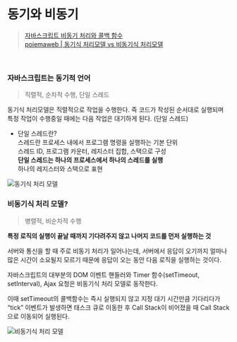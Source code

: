 # 동기와 비동기

> [자바스크립트 비동기 처리와 콜백 함수](https://joshua1988.github.io/web-development/javascript/javascript-asynchronous-operation/)  
> [poiemaweb | 동기식 처리모델 vs 비동기식 처리모델](https://poiemaweb.com/js-async)

<br/>

### 자바스크립트는 동기적 언어

> 직렬적, 순차적 수행, 단일 스레드

동기식 처리모델은 직렬적으로 작업을 수행한다. 즉 코드가 작성된 순서대로 실행되며 특정 작업이 수행중일 때에는 다음 작업은 대기하게 된다. (단일 스레드)

- 단일 스레드란?  
  스레드란 프로세스 내에서 프로그램 명령을 실행하는 기본 단위  
  스레드 ID, 프로그램 카운터, 레지스터 집합, 스택으로 구성  
  **단일 스레드는 하나의 프로세스에서 하나의 스레드를 실행**  
  하나의 레지스터와 스택으로 표현

![동기식 처리 모델](https://poiemaweb.com/img/synchronous.png)

### 비동기식 처리 모델?

> 병렬적, 비순차적 수행

**특정 로직의 실행이 끝날 때까지 기다려주지 않고 나머지 코드를 먼저 실행하는 것**

서버와 통신을 할 때 주로 비동기 처리가 일어나는데, 서버에서 응답이 오기까지 얼마나 많은 시간이 소요될지 모르기 때문에 응답이 오는 동안 다음 로직을 실행하는 것이다.

자바스크립트의 대부분의 DOM 이벤트 핸들러와 Timer 함수(setTimeout, setInterval), Ajax 요청은 비동기식 처리 모델로 동작한다.

이때 setTimeout의 콜백함수는 즉시 실행되지 않고 지정 대기 시간만큼 기다리다가 “tick” 이벤트가 발생하면 태스크 큐로 이동한 후 Call Stack이 비어졌을 때 Call Stack으로 이동되어 실행된다.

![비동기식 처리 모델](https://poiemaweb.com/img/asynchronous.png)
